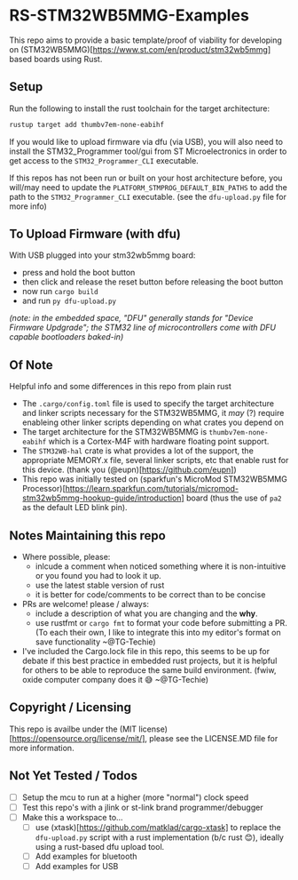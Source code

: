 # RS-STM32WB5MMG-Examples

This repo aims to provide a basic template/proof of viability for developing on (STM32WB5MMG)[https://www.st.com/en/product/stm32wb5mmg] based boards using Rust.

## Setup
Run the following to install the rust toolchain for the target architecture:
```bash
rustup target add thumbv7em-none-eabihf
```

If you would like to upload firmware via dfu (via USB), you will also need to install the STM32_Programmer tool/gui from ST Microelectronics in order to get access to the `STM32_Programmer_CLI` executable. 

If this repos has not been run or built on your host architecture before, you will/may need to update the `PLATFORM_STMPROG_DEFAULT_BIN_PATHS` to add the path to the `STM32_Programmer_CLI` executable. (see the `dfu-upload.py` file for more info)


## To Upload Firmware (with dfu)
With USB plugged into your stm32wb5mmg board:
- press and hold the boot button
- then click and release the reset button before releasing the boot button
- now run `cargo build`
- and run `py dfu-upload.py`

*(note: in the embedded space, "DFU" generally stands for "Device Firmware Updgrade"; the STM32 line of microcontrollers come with DFU capable bootloaders baked-in)*

## Of Note 
Helpful info and some differences in this repo from plain rust
- The `.cargo/config.toml` file is used to specify the target architecture and linker scripts necessary for the STM32WB5MMG, it *may* (?) require enableing other linker scripts depending on what crates you depend on
- The target architecture for the STM32WB5MMG is `thumbv7em-none-eabihf` which is a Cortex-M4F with hardware floating point support.
- The `STM32WB-hal` crate is what provides a lot of the support, the appropriate MEMORY.x file, several linker scripts, etc that enable rust for this device. (thank you (@eupn)[https://github.com/eupn])
- This repo was initially tested on (sparkfun's MicroMod STM32WB5MMG Processor)[https://learn.sparkfun.com/tutorials/micromod-stm32wb5mmg-hookup-guide/introduction] board (thus the use of `pa2` as the default LED blink pin).


## Notes Maintaining this repo
- Where possible, please:
  - inlcude a comment when noticed something where it is non-intuitive or you found you had to look it up.
  - use the latest stable version of rust
  - it is better for code/comments to be correct than to be concise
- PRs are welcome! please / always:
  - include a description of what you are changing and the **why**.
  - use rustfmt or `cargo fmt` to format your code before submitting a PR. 
    (To each their own, I like to integrate this into my editor's format on save functionality ~@TG-Techie)
- I've included the Cargo.lock file in this repo, this seems to be up for debate if this best practice in embedded rust projects, but it is helpful for others to be able to reproduce the same build environment. (fwiw, oxide computer company does it 😅 ~@TG-Techie)


## Copyright / Licensing
This repo is availbe under the (MIT license)[https://opensource.org/license/mit/], please see the LICENSE.MD file for more information.


## Not Yet Tested / Todos
- [ ] Setup the mcu to run at a higher (more "normal") clock speed
- [ ] Test this repo's with a jlink or st-link brand programmer/debugger
- [ ] Make this a workspace to...
  - [ ] use (xtask)[https://github.com/matklad/cargo-xtask] to replace the `dfu-upload.py` script with a rust implementation (b/c rust 😊), ideally using a rust-based dfu upload tool.
  - [ ] Add examples for bluetooth
  - [ ] Add examples for USB